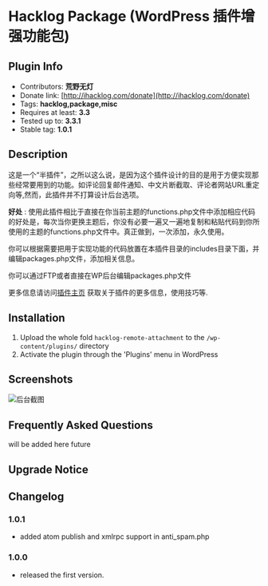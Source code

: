 # Hacklog Package (WordPress 插件增强功能包)

## Plugin Info
* Contributors: **荒野无灯**
* Donate link: [http://ihacklog.com/donate](http://ihacklog.com/donate)
* Tags: **hacklog,package,misc**
* Requires at least: **3.3**
* Tested up to: **3.3.1**
* Stable tag: **1.0.1**


## Description

这是一个“半插件”，之所以这么说，是因为这个插件设计的目的是用于方便实现那些经常要用到的功能。如评论回复邮件通知、中文片断截取、评论者网站URL重定向等,然而，此插件并不打算设计后台选项。


**好处** : 使用此插件相比于直接在你当前主题的functions.php文件中添加相应代码的好处是，每次当你更换主题后，你没有必要一遍又一遍地复制和粘贴代码到你所使用的主题的functions.php文件中。真正做到，一次添加，永久使用。


你可以根据需要把用于实现功能的代码放置在本插件目录的includes目录下面，并编辑packages.php文件，添加相关信息。


你可以通过FTP或者直接在WP后台编辑packages.php文件


更多信息请访问[插件主页](http://ihacklog.com/?p=5428 "plugin homepage") 获取关于插件的更多信息，使用技巧等.


## Installation

1. Upload the whole fold `hacklog-remote-attachment` to the `/wp-content/plugins/` directory
2. Activate the plugin through the 'Plugins' menu in WordPress


## Screenshots

![后台截图](hacklog-package/raw/master/hacklog-package.png "Screenshot")



## Frequently Asked Questions
will be added here future


## Upgrade Notice




## Changelog

### 1.0.1
* added atom publish and xmlrpc support in anti_spam.php

### 1.0.0
* released the first version.











